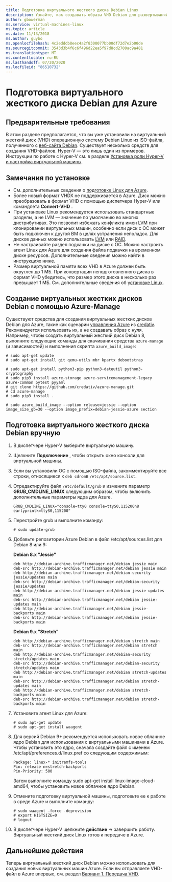 ```yaml
---
title: Подготовка виртуального жесткого диска Debian Linux
description: Узнайте, как создавать образы VHD Debian для развертываний виртуальных машин в Azure.
author: gbowerman
ms.service: virtual-machines-linux
ms.topic: article
ms.date: 11/13/2018
ms.author: guybo
ms.openlocfilehash: 4c2edddb8eec4a2f8300077bb00df72d7e2b00de
ms.sourcegitcommit: 3543d3b4f6c6f496d22ea5f97d8cd2700ac9a481
ms.translationtype: MT
ms.contentlocale: ru-RU
ms.lasthandoff: 07/20/2020
ms.locfileid: "86510732"
---
```

# <a name="prepare-a-debian-vhd-for-azure"></a>Подготовка виртуального жесткого диска Debian для Azure
## <a name="prerequisites"></a>Предварительные требования
В этом разделе предполагается, что вы уже установили на виртуальный жесткий диск (VHD) операционную систему Debian Linux из ISO-файла, полученного с [веб-сайта Debian](https://www.debian.org/distrib/). Существует несколько средств для создания VHD-файлов. Hyper-V — это лишь один из примеров. Инструкции по работе с Hyper-V см. в разделе [Установка роли Hyper-V и настройка виртуальной машины](/previous-versions/windows/it-pro/windows-server-2012-R2-and-2012/hh846766(v=ws.11)).

## <a name="installation-notes"></a>Замечания по установке
* См. дополнительные сведения о [подготовке Linux для Azure](create-upload-generic.md#general-linux-installation-notes).
* Более новый формат VHDX не поддерживается в Azure. Диск можно преобразовать в формат VHD с помощью диспетчера Hyper-V или командлета **Convert-VHD** .
* При установке Linux рекомендуется использовать стандартные разделы, а не LVM — значение по умолчанию во многих дистрибутивах. Это позволит избежать конфликта имен LVM при клонировании виртуальных машин, особенно если диск с OC может быть подключен к другой ВМ в целях устранения неполадок. Для дисков данных можно использовать [LVM](configure-lvm.md?toc=%2fazure%2fvirtual-machines%2flinux%2ftoc.json) или [RAID](configure-raid.md?toc=%2fazure%2fvirtual-machines%2flinux%2ftoc.json).
* Не настраивайте раздел подкачки на диске с ОС. Можно настроить агент Linux для Azure для создания файла подкачки на временном диске ресурсов. Дополнительные сведения можно найти в инструкциях ниже.
* Размер виртуальной памяти всех VHD в Azure должен быть округлен до 1 МБ. При конвертации неподготовленного диска в формат VHD убедитесь, что размер этого диска в несколько раз превышает 1 МБ. См. дополнительные сведения об [ установке Linux](create-upload-generic.md#general-linux-installation-notes).

## <a name="use-azure-manage-to-create-debian-vhds"></a>Создание виртуальных жестких дисков Debian с помощью Azure-Manage
Существуют средства для создания виртуальных жестких дисков Debian для Azure, такие как сценарии [управления Azure](https://github.com/credativ/azure-manage) из [credativ](https://www.credativ.com/). Рекомендуется использовать их, а не создавать образ с нуля. Например, чтобы создать виртуальный жесткий диск Debian 8, выполните следующие команды для скачивания средства `azure-manage` (и зависимостей) и выполнения скрипта `azure_build_image`:

```console
# sudo apt-get update
# sudo apt-get install git qemu-utils mbr kpartx debootstrap

# sudo apt-get install python3-pip python3-dateutil python3-cryptography
# sudo pip3 install azure-storage azure-servicemanagement-legacy azure-common pytest pyyaml
# git clone https://github.com/credativ/azure-manage.git
# cd azure-manage
# sudo pip3 install .

# sudo azure_build_image --option release=jessie --option image_size_gb=30 --option image_prefix=debian-jessie-azure section
```


## <a name="manually-prepare-a-debian-vhd"></a>Подготовка виртуального жесткого диска Debian вручную
1. В диспетчере Hyper-V выберите виртуальную машину.
2. Щелкните **Подключение** , чтобы открыть окно консоли для виртуальной машины.
3. Если вы установили ОС с помощью ISO-файла, закомментируйте все строки, относящиеся к `deb cdrom`в `/etc/apt/source.list`.

4. Отредактируйте файл `/etc/default/grub` и измените параметр **GRUB_CMDLINE_LINUX** следующим образом, чтобы включить дополнительные параметры ядра для Azure.

    ```config-grub
    GRUB_CMDLINE_LINUX="console=tty0 console=ttyS0,115200n8 earlyprintk=ttyS0,115200"
    ```

5. Перестройте grub и выполните команду:

    ```console
    # sudo update-grub
    ```

6. Добавьте репозитории Azure Debian в файл /etc/apt/sources.list для Debian 8 или 9:

    **Debian 8.x "Jessie"**

    ```config-grub
    deb http://debian-archive.trafficmanager.net/debian jessie main
    deb-src http://debian-archive.trafficmanager.net/debian jessie main
    deb http://debian-archive.trafficmanager.net/debian-security jessie/updates main
    deb-src http://debian-archive.trafficmanager.net/debian-security jessie/updates
    deb http://debian-archive.trafficmanager.net/debian jessie-updates main
    deb-src http://debian-archive.trafficmanager.net/debian jessie-updates main
    deb http://debian-archive.trafficmanager.net/debian jessie-backports main
    deb-src http://debian-archive.trafficmanager.net/debian jessie-backports main
    ```

    **Debian 9.x "Stretch"**

    ```config-grub
    deb http://debian-archive.trafficmanager.net/debian stretch main
    deb-src http://debian-archive.trafficmanager.net/debian stretch main
    deb http://debian-archive.trafficmanager.net/debian-security stretch/updates main
    deb-src http://debian-archive.trafficmanager.net/debian-security stretch/updates main
    deb http://debian-archive.trafficmanager.net/debian stretch-updates main
    deb-src http://debian-archive.trafficmanager.net/debian stretch-updates main
    deb http://debian-archive.trafficmanager.net/debian stretch-backports main
    deb-src http://debian-archive.trafficmanager.net/debian stretch-backports main
    ```


7. Установите агент Linux для Azure:

    ```console
    # sudo apt-get update
    # sudo apt-get install waagent
    ```

8. Для версий Debian 9+ рекомендуется использовать новое облачное ядро Debian для использования с виртуальными машинами в Azure. Чтобы установить это ядро, сначала создайте файл с именем /etc/apt/preferences.d/linux.pref со следующим содержимым:

    ```config-pref
    Package: linux-* initramfs-tools
    Pin: release n=stretch-backports
    Pin-Priority: 500
    ```

    Затем выполните команду sudo apt-get install linux-image-cloud-amd64, чтобы установить новое облачное ядро Debian.

9. Отмените подготовку виртуальной машины, подготовьте ее к работе в среде Azure и выполните команду:

    ```console
    # sudo waagent –force -deprovision
    # export HISTSIZE=0
    # logout
    ```

10. В диспетчере Hyper-V щелкните **действие** -> завершить работу. Виртуальный жесткий диск Linux готов к передаче в Azure.

## <a name="next-steps"></a>Дальнейшие действия
Теперь виртуальный жесткий диск Debian можно использовать для создания новых виртуальных машин Azure. Если вы отправляете VHD-файл в Azure впервые, см. раздел [Вариант 1. Передача VHD](upload-vhd.md#option-1-upload-a-vhd).

